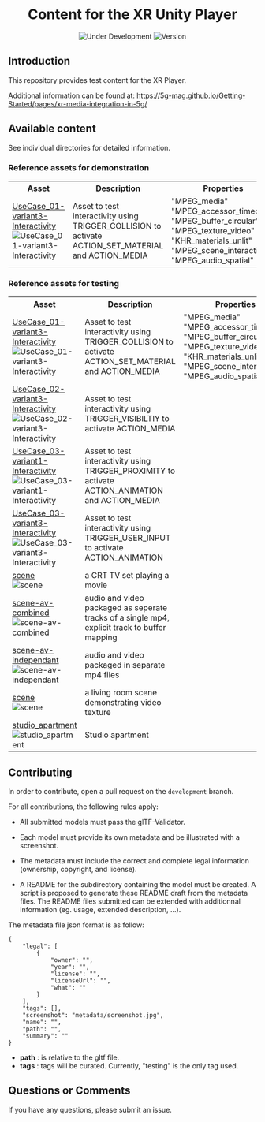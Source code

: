 <h1 align="center">Content for the XR Unity Player</h1>
<p align="center">
  <img src="https://img.shields.io/badge/Status-Under_Development-yellow" alt="Under Development">
  <img src="https://img.shields.io/github/v/tag/5G-MAG/rt-xr-content?label=version" alt="Version">
</p>

## Introduction
This repository provides test content for the XR Player.

Additional information can be found at: https://5g-mag.github.io/Getting-Started/pages/xr-media-integration-in-5g/

## Available content

See individual directories for detailed information.

### Reference assets for demonstration
<table>
<tr>
<th>Asset</th>
<th>Description</th>
<th>Properties</th>
</tr>

<tr>
<td>
<a href="interactivity">UseCase_01-variant3-Interactivity</a><br>
<img src="interactivity/metadata/UseCase_01-variant3-Interactivity.jpg"  alt="UseCase_01-variant3-Interactivity"/>
</td>
<td>
Asset to test interactivity using TRIGGER_COLLISION to activate ACTION_SET_MATERIAL and ACTION_MEDIA<br>
</td>
<td>
"MPEG_media"<br>
"MPEG_accessor_timed"<br>
"MPEG_buffer_circular"<br>
"MPEG_texture_video"<br>
"KHR_materials_unlit"<br>
"MPEG_scene_interactivity"<br>
"MPEG_audio_spatial"<br>
<tr>
</table>

### Reference assets for testing

<table>
<tr>
<th>Asset</th>
<th>Description</th>
<th>Properties</th>
</tr>

<tr>
<td>
<a href="interactivity">UseCase_01-variant3-Interactivity</a><br>
<img src="interactivity/metadata/UseCase_01-variant3-Interactivity.jpg"  alt="UseCase_01-variant3-Interactivity"/>
</td>
<td>
Asset to test interactivity using TRIGGER_COLLISION to activate ACTION_SET_MATERIAL and ACTION_MEDIA<br>
</td>
<td>
"MPEG_media"<br>
"MPEG_accessor_timed"<br>
"MPEG_buffer_circular"<br>
"MPEG_texture_video"<br>
"KHR_materials_unlit"<br>
"MPEG_scene_interactivity"<br>
"MPEG_audio_spatial"<br>
<tr>

<td>
<a href="interactivity">UseCase_02-variant3-Interactivity</a><br>
<img src="interactivity/metadata/UseCase_02-variant3-Interactivity.jpg"  alt="UseCase_02-variant3-Interactivity"/>
</td>

<td>
Asset to test interactivity using TRIGGER_VISIBILTIY to activate ACTION_MEDIA<br>
<tr>

<td>
<a href="interactivity">UseCase_03-variant1-Interactivity</a><br>
<img src="interactivity/metadata/UseCase_03-variant1-Interactivity.jpg"  alt="UseCase_03-variant1-Interactivity"/>
</td>

<td>
Asset to test interactivity using TRIGGER_PROXIMITY to activate ACTION_ANIMATION and ACTION_MEDIA<br>
<tr>

<td>
<a href="interactivity">UseCase_03-variant3-Interactivity</a><br>
<img src="interactivity/metadata/UseCase_03-variant3-Interactivity.jpg"  alt="UseCase_03-variant3-Interactivity"/>
</td>

<td>
Asset to test interactivity using TRIGGER_USER_INPUT to activate ACTION_ANIMATION<br>
<tr>

<td>
<a href="TV">scene</a><br>
<img src="TV/metadata/scene.jpg"  alt="scene"/>
</td>

<td>
a CRT TV set playing a movie<br>
<tr>

<td>
<a href="video">scene-av-combined</a><br>
<img src="video/metadata/scene.jpg"  alt="scene-av-combined"/>
</td>

<td>
audio and video packaged as seperate tracks of a single mp4, explicit track to buffer mapping<br>
<tr>

<td>
<a href="video">scene-av-independant</a><br>
<img src="video/metadata/scene.jpg"  alt="scene-av-independant"/>
</td>

<td>
audio and video packaged in separate mp4 files<br>
<tr>

<td>
<a href="video">scene</a><br>
<img src="video/metadata/scene.jpg"  alt="scene"/>
</td>

<td>
a living room scene demonstrating video texture<br>
<tr>

<td>
<a href="studio_apartment">studio_apartment</a><br>
<img src="studio_apartment/metadata/studio_apartment.png"  alt="studio_apartment"/>
</td>

<td>
Studio apartment <br>
<tr>
  
</table>


## Contributing 

In order to contribute, open a pull request on the `development` branch.

For all contributions, the following rules apply:

- All submitted models must pass the glTF-Validator.

- Each model must provide its own metadata and be illustrated with a screenshot. 

- The metadata must include the correct and complete legal information (ownership, copyright, and license).

- A README for the subdirectory containing the model must be created. A script is proposed to generate these README draft from the metadata files. The README files submitted can be extended with additionnal information (eg. usage, extended description, ...).

The metadata file json format is as follow:
```
{
    "legal": [
        {
            "owner": "",
            "year": "",
            "license": "",
            "licenseUrl": "",
            "what": ""
        }
    ],
    "tags": [],
    "screenshot": "metadata/screenshot.jpg",
    "name": "",
    "path": "",
    "summary": ""
}
```

- **path** : is relative to the gltf file.
- **tags** : tags will be curated. Currently, "testing" is the only tag used. 

## Questions or Comments

If you have any questions, please submit an issue.
